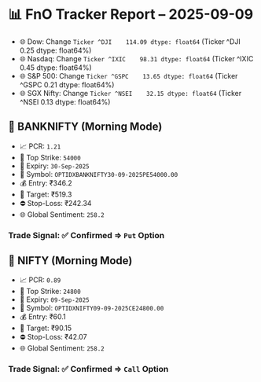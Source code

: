 # 📊 FnO Tracker Report – 2025-09-09
- 🌐 Dow: Change `Ticker
^DJI    114.09
dtype: float64` (Ticker
^DJI    0.25
dtype: float64%)
- 🌐 Nasdaq: Change `Ticker
^IXIC    98.31
dtype: float64` (Ticker
^IXIC    0.45
dtype: float64%)
- 🌐 S&P 500: Change `Ticker
^GSPC    13.65
dtype: float64` (Ticker
^GSPC    0.21
dtype: float64%)
- 🌐 SGX Nifty: Change `Ticker
^NSEI    32.15
dtype: float64` (Ticker
^NSEI    0.13
dtype: float64%)
## 📘 BANKNIFTY (Morning Mode)
- 📈 PCR: `1.21`
- 🔢 Top Strike: `54000`
- 📆 Expiry: `30-Sep-2025`
- 🎫 Symbol: `OPTIDXBANKNIFTY30-09-2025PE54000.00`
- 💰 Entry: ₹346.2
- 🎯 Target: ₹519.3
- ⛔ Stop-Loss: ₹242.34
- 🌐 Global Sentiment: `258.2`
### Trade Signal: ✅ Confirmed ⇒ `Put` Option
## 📘 NIFTY (Morning Mode)
- 📈 PCR: `0.89`
- 🔢 Top Strike: `24800`
- 📆 Expiry: `09-Sep-2025`
- 🎫 Symbol: `OPTIDXNIFTY09-09-2025CE24800.00`
- 💰 Entry: ₹60.1
- 🎯 Target: ₹90.15
- ⛔ Stop-Loss: ₹42.07
- 🌐 Global Sentiment: `258.2`
### Trade Signal: ✅ Confirmed ⇒ `Call` Option